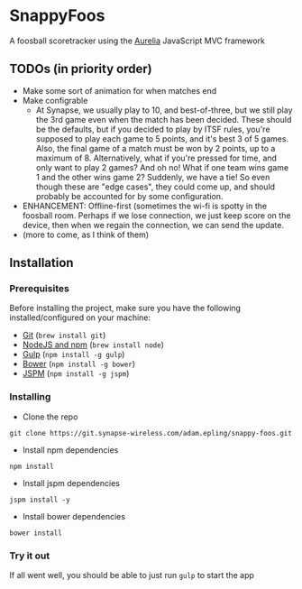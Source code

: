 # SnappyFoos
A foosball scoretracker using the [Aurelia](http://aurelia.io) JavaScript MVC framework

## TODOs (in priority order)
* Make some sort of animation for when matches end
* Make configrable
  * At Synapse, we usually play to 10, and best-of-three, but we still play the 3rd game even when the match has been decided. These should be the defaults, but if you decided to play by ITSF rules, you're supposed to play each game to 5 points, and it's best 3 of 5 games. Also, the final game of a match must be won by 2 points, up to a maximum of 8. Alternatively, what if you're pressed for time, and only want to play 2 games? And oh no! What if one team wins game 1 and the other wins game 2? Suddenly, we have a tie! So even though these are "edge cases", they could come up, and should probably be accounted for by some configuration.
* ENHANCEMENT: Offline-first (sometimes the wi-fi is spotty in the foosball room. Perhaps if we lose connection, we just keep score on the device, then when we regain the connection, we can send the update.
* (more to come, as I think of them)

## Installation

### Prerequisites
Before installing the project, make sure you have the following installed/configured on your machine:

* [Git](http://git-scm.com/book/en/Getting-Started-Installing-Git) (`brew install git`)
* [NodeJS and npm](http://nodejs.org/) (`brew install node`)
* [Gulp](http://gulpjs.com) (`npm install -g gulp`)
* [Bower](http://bower.io) (`npm install -g bower`)
* [JSPM](http://jspm.io) (`npm install -g jspm`)

### Installing
* Clone the repo

```
git clone https://git.synapse-wireless.com/adam.epling/snappy-foos.git
```

* Install npm dependencies

```
npm install
```

* Install jspm dependencies

```
jspm install -y
```
* Install bower dependencies

```
bower install
```

### Try it out
If all went well, you should be able to just run `gulp` to start the app